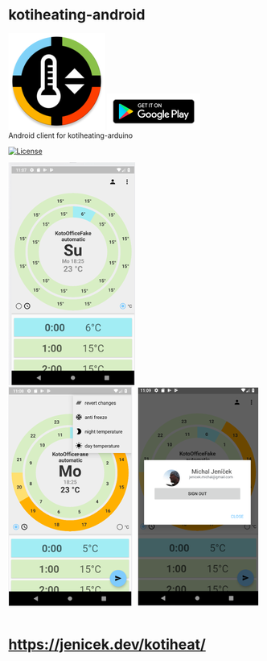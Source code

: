 # kotiheating-android

![RemoteControlLauncher](./app/src/main/res/mipmap-xxxhdpi/ic_launcher_round.png "RemoteControlLauncher") <a href="https://play.google.com/store/apps/details?id=cz.kotox.kotiheating"><img src="./extras/banner/google-play-badge.png" height="72"/></a>&nbsp;<br/>
Android client for kotiheating-arduino  
  
[![License](https://img.shields.io/badge/License-Apache%202.0-blue.svg)](https://opensource.org/licenses/Apache-2.0)
  
![RemoteControlMain](./extras/screens/kh_main.png "RemoteControlMain")&nbsp;
![RemoteControlQuickOption](./extras/screens/kh_quick_option.png "RemoteControlQuickOption") &nbsp;
![RemoteControlUser](./extras/screens/kh_user.png "RemoteControlUser")&nbsp;<br/><br/>

# https://jenicek.dev/kotiheat/
